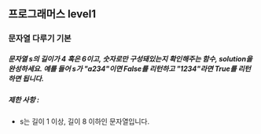 ## 프로그래머스 level1
### 문자열 다루기 기본
##### 문자열 s의 길이가 4 혹은 6이고, 숫자로만 구성돼있는지 확인해주는 함수, solution을 완성하세요. 예를 들어 s가 "a234"이면 False를 리턴하고 "1234"라면 True를 리턴하면 됩니다.

##### 제한 사항 : 
* s는 길이 1 이상, 길이 8 이하인 문자열입니다.
